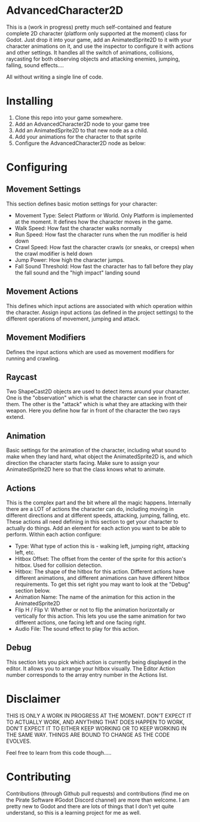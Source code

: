 AdvancedCharacter2D
===================

This is a (work in progress) pretty much self-contained and feature complete 2D character (platform only supported at the moment)
class for Godot. Just drop it into your game, add an AnimatedSprite2D to it with your character animations on it, and use the
inspector to configure it with actions and other settings. It handles all the switch of animations, collisions, raycasting for
both observing objects and attacking enemies, jumping, falling, sound effects....

All without writing a single line of code.

Installing
=============

1. Clone this repo into your game somewhere.
2. Add an AdvancedCharacter2D node to your game tree
3. Add an AnimatedSprite2D to that new node as a child.
4. Add your animations for the character to that sprite
5. Configure the AdvancedCharacter2D node as below:

Configuring
===========

Movement Settings
-----------------

This section defines basic motion settings for your character:

* Movement Type: Select Platform or World. Only Platform is implemented at the moment. It defines how the character moves in the game.
* Walk Speed: How fast the character walks normally
* Run Speed: How fast the character runs when the run modifier is held down
* Crawl Speed: How fast the character crawls (or sneaks, or creeps) when the crawl modifier is held down
* Jump Power: How high the character jumps.
* Fall Sound Threshold: How fast the character has to fall before they play the fall sound and the "high impact" landing sound

Movement Actions
----------------

This defines which input actions are associated with which operation within the character. Assign input actions (as defined in the 
project settings) to the different operations of movement, jumping and attack.

Movement Modifiers
------------------

Defines the input actions which are used as movement modifiers for running and crawling.

Raycast
-------

Two ShapeCast2D objects are used to detect items around your character. One is the "observation" which is what the character can see in front of them.
The other is the "attack" which is what they are attacking with their weapon.  Here you define how far in front of the character the two rays extend.

Animation
---------

Basic settings for the animation of the character, including what sound to make when they land hard, what object the AnimatedSprite2D is, and which
direction the character starts facing.  Make sure to assign your AnimatedSprite2D here so that the class knows what to animate.

Actions
-------

This is the complex part and the bit where all the magic happens.  Internally there are a LOT of actions the character can do, including moving in different
directions and at different speeds, attacking, jumping, falling, etc. These actions all need defining in this section to get your character to actually
do things.  Add an element for each action you want to be able to perform.  Within each action configure:

* Type: What type of action this is - walking left, jumping right, attacking left, etc. 
* Hitbox Offset: The offset from the center of the sprite for this action's hitbox. Used for collision detection.
* Hitbox: The shape of the hitbox for this action. Different actions have different animations, and different animations can have different
  hitbox requirements. To get this set right you may want to look at the "Debug" section below.
* Animation Name: The name of the animation for this action in the AnimatedSprite2D
* Flip H / Flip V: Whether or not to flip the animation horizontally or vertically for this action. This lets you use the same animation for two different
  actions, one facing left and one facing right.
* Audio File: The sound effect to play for this action.

Debug
-----

This section lets you pick which action is currently being displayed in the editor. It allows you to arrange your hitbox visually.  The Editor Action number
corresponds to the array entry number in the Actions list.

Disclaimer
==========

THIS IS ONLY A WORK IN PROGRESS AT THE MOMENT. DON'T EXPECT IT TO ACTUALLY WORK, AND ANYTHING THAT DOES HAPPEN TO WORK, DON'T EXPECT IT TO EITHER KEEP WORKING
OR TO KEEP WORKING IN THE SAME WAY. THINGS ARE BOUND TO CHANGE AS THE CODE EVOLVES.

Feel free to learn from this code though.....

Contributing
============

Contributions (through Github pull requests) and contributions (find me on the Pirate Software #Godot Discord channel) are more than welcome. I am pretty new
to Godot and there are lots of things that I don't yet quite understand, so this is a learning project for me as well.

